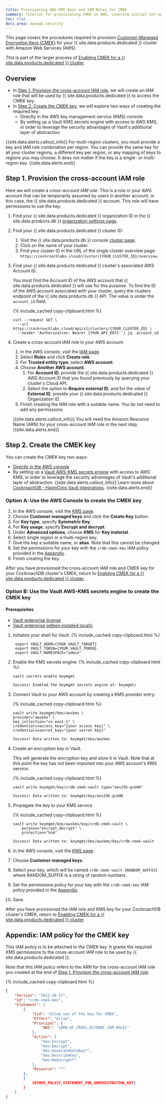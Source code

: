 ```yaml
---
title: Provisioning AWS KMS Keys and IAM Roles for CMEK
summary: Tutorial for provisioning CMEK in AWS, covering initial set-up, revocation, and recovery scenarios.
toc: true
docs_area: manage.security
---
```


This page covers the procedures required to provision [Customer-Managed Encryption Keys (CMEK)](cmek.html) for your {{ site.data.products.dedicated }} cluster with Amazon Web Services (AWS).

This is part of the larger process of [Enabling CMEK for a {{ site.data.products.dedicated }} cluster](managing-cmek.html#enable-cmek).

## Overview

- In [Step 1. Provision the cross-account IAM role](#step-1-provision-the-cross-account-iam-role), we will create an IAM role that will be used by {{ site.data.products.dedicated }} to access the CMEK key.
- In [Step 2. Create the CMEK key](#step-2-create-the-cmek-key), we will explore two ways of creating the required key:
	- Directly in the AWS key management service (KMS) console
	- By setting up a Vault KMS secrets engine with access to AWS KMS, in order to leverage the security advantages of Vault's additional layer of abstraction.

{{site.data.alerts.callout_info}}
For multi-region clusters, you must provide a key and IAM role combination per region. You can provide the same key for all your cluster regions, a different key per region, or any mapping of keys to regions you may choose. It does not matter if the key is a single- or multi-region key.
{{site.data.alerts.end}}

## Step 1. Provision the cross-account IAM role

Here we will create a *cross-account IAM role*. This is a role in your AWS account that can be temporarily assumed by users in another account, in this case, the {{ site.data.products.dedicated }} account. This role will have permissions to use the key.

1. Find your {{ site.data.products.dedicated }} organization ID in the {{ site.data.products.db }} [organization settings page](https://cockroachlabs.cloud/settings).

1. Find your {{ site.data.products.dedicated }} cluster ID:
	
	1. Visit the {{ site.data.products.db }} console [cluster page](https://cockroachlabs.cloud/clusters).
	1. Click on the name of your cluster.
	1. Find your cluster ID in the URL of the single cluster overview page: `https://cockroachlabs.cloud/cluster/{YOUR_CLUSTER_ID}/overview`.

1. Find your {{ site.data.products.dedicated }} cluster's associated  AWS Account ID.

	You must find the Account ID of the AWS account that {{ site.data.products.dedicated }} will use for this purpose. To find the ID of the AWS account associated with your cluster, query the clusters endpoint of the {{ site.data.products.db }} API. The value is under the `account_id` field:

	{% include_cached copy-clipboard.html %}
	~~~shell
	curl --request GET \
	  --url https://cockroachlabs.cloud/api/v1/clusters/{YOUR_CLUSTER_ID} \
	  --header 'Authorization: Bearer {YOUR_API_KEY}' | jq .account_id
	~~~

1.  Create a cross-account IAM role in your AWS account:

	1. In the AWS console, visit the [IAM page](https://console.aws.amazon.com/iam/).
	1. Select **Roles** and click **Create role**.
	1. For **Trusted entity type**, select **AWS account**.
	1. Choose **Another AWS account**.
		1. For **Account ID**, provide the {{ site.data.products.dedicated }} AWS Account ID that you found previously by querying your cluster's Cloud API.
		1. Select the option to **Require external ID**, and for the value of **External ID**, provide your {{ site.data.products.dedicated }} Organization ID.
	1. Finish creating the IAM role with a suitable name. You do not need to add any permissions.

	{{site.data.alerts.callout_info}}
	You will need the Amazon Resource Name (ARN) for your cross-account IAM role in the next step.
	{{site.data.alerts.end}}

## Step 2. Create the CMEK key

You can create the CMEK key two ways:

- [Directly in the AWS console](#option-a-use-the-aws-console-to-create-the-cmek-key)
- By setting up a [Vault AWS-KMS secrets engine](#option-b-use-the-vault-aws-kms-secrets-engine-to-create-the-cmek-key) with access to AWS KMS, in order to leverage the security advantages of Vault's additional layer of abstraction.
		{{site.data.alerts.callout_info}}
		Learn more about [CockroachDB - HashiCorp Vault integrations](../{{site.versions["stable"]}}/hashicorp-integration.html).
		{{site.data.alerts.end}}

### Option A: Use the AWS Console to create the CMEK key
1. In the AWS console, visit the [KMS page](https://console.aws.amazon.com/kms/). 
1. Choose **Customer managed keys** and click the **Create Key** button.
1. For **Key type**, specify **Symmetric Key**.
1. For **Key usage**, specify **Encrypt and decrypt**.
1. Under **Advanced options**, choose **KMS** for **Key material**.
1. Select single region or a multi-region key.
1. Give the key a suitable name, or **alias**. Note that this cannot be changed.
1. Set the permissions for your key with the `crdb-cmek-kms` IAM policy provided in the [Appendix](#appendix-iam-policy-for-the-cmek-key).
1. Finish creating the key.

After you have provisioned the cross-account IAM role and CMEK key for your CockroachDB cluster's CMEK, return to [Enabling CMEK for a {{ site.data.products.dedicated }} cluster](managing-cmek.html#step-4-activate-cmek-for-your-cockroachdb-dedicated-cluster).

### Option B: Use the Vault AWS-KMS secrets engine to create the CMEK key

#### Prerequisites

- [Vault enterprise license](https://www.vaultproject.io/docs/enterprise)
- [Vault enterprise edition installed locally](https://learn.hashicorp.com/tutorials/nomad/hashicorp-enterprise-license?in=vault/enterprise)

1. Initialize your shell for Vault:
	{% include_cached copy-clipboard.html %}
	~~~shell
	 export VAULT_ADDR={YOUR_VAULT_TARGET}
	 export VAULT_TOKEN={YOUR_VAULT_TOKEN}
	 export VAULT_NAMESPACE="admin"
	~~~
1. Enable the KMS secrets engine:
	{% include_cached copy-clipboard.html %}
	~~~shell
	vault secrets enable keymgmt
	~~~
	~~~txt
	Success! Enabled the keymgmt secrets engine at: keymgmt/
	~~~
1. Connect Vault to your AWS account by creating a KMS provider entry:

	{% include_cached copy-clipboard.html %}
	~~~shell
	vault write keymgmt/kms/awskms \
    provider="awskms" \
    key_collection="us-east-1" \
    credentials=access_key="{your access key}" \
    credentials=secret_key="{your secret key}"
	~~~
	
	~~~txt
	Success! Data written to: keymgmt/kms/awskms
	~~~

1. Create an encryption key in Vault.

	This will generate the encryption key and store it in Vault. Note that at this point the key has not been imported into your AWS account's KMS service.

	{% include_cached copy-clipboard.html %}
	~~~shell
	vault write keymgmt/key/crdb-cmek-vault type="aes256-gcm96"
	~~~
	
	~~~txt
	Success! Data written to: keymgmt/key/aes256-gcm96
	~~~

1. Propagate the key to your KMS service

	{% include_cached copy-clipboard.html %}
	~~~shell
	vault write keymgmt/kms/awskms/key/crdb-cmek-vault \
	    purpose="encrypt,decrypt" \
	    protection="hsm"
	~~~

	~~~txt
	Success! Data written to: keymgmt/kms/awskms/key/crdb-cmek-vault
	~~~
1. In the AWS console, visit the [KMS page](https://console.aws.amazon.com/kms/).
1. Choose **Customer managed keys**.
1. Select your key, which will be named `crdb-cmek-vault-{RANDOM_SUFFIX}` where RANDOM_SUFFIX is a string of random numbers.
1. Set the permissions policy for your key with the `crdb-cmek-kms` IAM policy provided in the [Appendix](#appendix-iam-policy-for-the-cmek-key).
1. Save.

After you have provisioned the IAM role and KMS key for your CockroachDB cluster's CMEK, return to [Enabling CMEK for a {{ site.data.products.dedicated }} cluster](managing-cmek.html#step-4-activate-cmek-for-your-cockroachdb-dedicated-cluster).

## Appendix: IAM policy for the CMEK key

This IAM policy is to be attached to the CMEK key. It grants the required KMS permissions to the cross-account IAM role to be used by {{ site.data.products.dedicated }}.

Note that this IAM policy refers to the ARN for the cross-account IAM role you created at the end of [Step 1. Provision the cross-account IAM role](#step-1-provision-the-cross-account-iam-role).

{% include_cached copy-clipboard.html %}
~~~json
{
	"Version": "2012-10-17",
	"Id": "crdb-cmek-kms",
	"Statement": [
	    {
	        "Sid": "Allow use of the key for CMEK",
	        "Effect": "Allow",
	        "Principal": {
	            "AWS": "{ARN_OF_CROSS_ACCOUNT_IAM_ROLE}"
	        },
	        "Action": [
	            "kms:Encrypt",
	            "kms:Decrypt",
	            "kms:GenerateDataKey*",
	            "kms:DescribeKey",
	            "kms:ReEncrypt*"
	        ],
	        "Resource": "*"
	    },
	    {
			{OTHER_POLICY_STATEMENT_FOR_ADMINISTRATING_KEY}
	    }
	]
}

~~~


